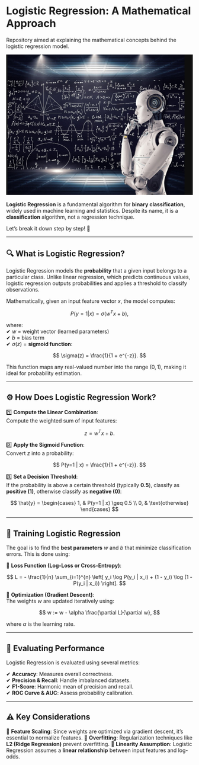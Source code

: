 # Logistic Regression: A Mathematical Approach
Repository aimed at explaining the mathematical concepts behind the logistic regression model.

<p align="center">
  <img src="https://github.com/VictorFrancheto/Mathematics_and_Machine_Learning/blob/main/machine.JPG">
</p>

**Logistic Regression** is a fundamental algorithm for **binary classification**, widely used in machine learning and statistics. Despite its name, it is a **classification** algorithm, not a regression technique.

Let’s break it down step by step! 🚀

---

## 🔍 What is Logistic Regression?

Logistic Regression models the **probability** that a given input belongs to a particular class. Unlike linear regression, which predicts continuous values, logistic regression outputs probabilities and applies a threshold to classify observations.

Mathematically, given an input feature vector $x$, the model computes:

$$ P(y=1 | x) = \sigma(w^T x + b), $$

where:\
✔ $w$ = weight vector (learned parameters)\
✔ $b$ = bias term\
✔ $\sigma(z)$ = **sigmoid function**:

   $$ \sigma(z) = \frac{1}{1 + e^{-z}}. $$

This function maps any real-valued number into the range $(0, 1)$, making it ideal for probability estimation.

---

## ⚙️ How Does Logistic Regression Work?

1️⃣ **Compute the Linear Combination**:  
   Compute the weighted sum of input features:

   $$ z = w^T x + b. $$

2️⃣ **Apply the Sigmoid Function**:  
   Convert $z$ into a probability:

   $$ P(y=1 | x) = \frac{1}{1 + e^{-z}}. $$

3️⃣ **Set a Decision Threshold**:  
   If the probability is above a certain threshold (typically **0.5**), classify as **positive (1)**, otherwise classify as **negative (0)**:

   $$ \hat{y} = \begin{cases} 1, & P(y=1 | x) \geq 0.5 \\ 
             0, & \text{otherwise} \end{cases} $$

---

## 🔢 Training Logistic Regression

The goal is to find the **best parameters** $w$ and $b$ that minimize classification errors. This is done using:

📌 **Loss Function (Log-Loss or Cross-Entropy)**:  

   $$ L = - \frac{1}{n} \sum_{i=1}^{n} \left[ y_i \log P(y_i | x_i) + (1 - y_i) \log (1 - P(y_i | x_i)) \right]. $$

📌 **Optimization (Gradient Descent)**:  
   The weights $w$ are updated iteratively using:

   $$ w := w - \alpha \frac{\partial L}{\partial w}, $$

   where $\alpha$ is the learning rate.

---

## 📏 Evaluating Performance

Logistic Regression is evaluated using several metrics:

✔ **Accuracy**: Measures overall correctness.\
✔ **Precision & Recall**: Handle imbalanced datasets.\
✔ **F1-Score**: Harmonic mean of precision and recall.\
✔ **ROC Curve & AUC**: Assess probability calibration.

---

## ⚠️ Key Considerations

📌 **Feature Scaling**: Since weights are optimized via gradient descent, it’s essential to normalize features.
📌 **Overfitting**: Regularization techniques like **L2 (Ridge Regression)** prevent overfitting.
📌 **Linearity Assumption**: Logistic Regression assumes a **linear relationship** between input features and log-odds.


  
